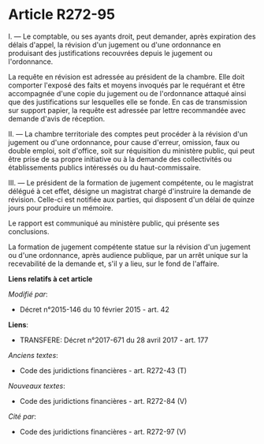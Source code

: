 # Article R272-95

I. ― Le comptable, ou ses ayants droit, peut demander, après expiration des délais d'appel, la révision d'un jugement ou
d'une ordonnance en produisant des justifications recouvrées depuis le jugement ou l'ordonnance. 

La requête en révision est adressée au président de la chambre. Elle doit comporter l'exposé des faits et moyens invoqués par
le requérant et être accompagnée d'une copie du jugement ou de l'ordonnance attaqué ainsi que des justifications sur
lesquelles elle se fonde. En cas de transmission sur support papier, la requête est adressée par lettre recommandée avec
demande d'avis de réception. 

II. ― La chambre territoriale des comptes peut procéder à la révision d'un jugement ou d'une ordonnance, pour cause d'erreur,
omission, faux ou double emploi, soit d'office, soit sur réquisition du ministère public, qui peut être prise de sa propre
initiative ou à la demande des collectivités ou établissements publics intéressés ou du haut-commissaire. 

III. ― Le président de la formation de jugement compétente, ou le magistrat délégué à cet effet, désigne un magistrat chargé
d'instruire la demande de révision. Celle-ci est notifiée aux parties, qui disposent d'un délai de quinze jours pour produire
un mémoire. 

Le rapport est communiqué au ministère public, qui présente ses conclusions. 

La formation de jugement compétente statue sur la révision d'un jugement ou d'une ordonnance, après audience publique, par un
arrêt unique sur la recevabilité de la demande et, s'il y a lieu, sur le fond de l'affaire.

**Liens relatifs à cet article**

_Modifié par_:

  - Décret n°2015-146 du 10 février 2015 - art. 42

**Liens**:

  - TRANSFERE: Décret n°2017-671 du 28 avril 2017 - art. 177

_Anciens textes_:

  - Code des juridictions financières - art. R272-43 (T)

_Nouveaux textes_:

  - Code des juridictions financières - art. R272-84 (V)

_Cité par_:

  - Code des juridictions financières - art. R272-97 (V)
